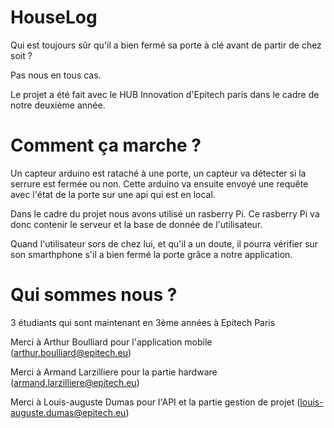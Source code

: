 # HouseLog

Qui est toujours sûr qu'il a bien fermé sa porte à clé avant de partir de chez soit ? 

Pas nous en tous cas.

Le projet a été fait avec le HUB Innovation d'Epitech paris dans le cadre de notre deuxième année.

# Comment ça marche ? 

Un capteur arduino est rataché à une porte, un capteur va détecter si la serrure est fermée ou non. Cette arduino va ensuite envoyé une requête avec l'état de la porte sur une api qui est en local. 

Dans le cadre du projet nous avons utilisé un rasberry Pi. Ce rasberry Pi va donc contenir le serveur et la base de donnée de l'utilisateur.

Quand l'utilisateur sors de chez lui, et qu'il a un doute, il pourra vérifier sur son smarthphone s'il a bien fermé la porte grâce a notre application.

# Qui sommes nous ?

3 étudiants qui sont maintenant en 3ème années à Epitech Paris

Merci à Arthur Boulliard pour l'application mobile (arthur.boulliard@epitech.eu)

Merci à Armand Larzilliere pour la partie hardware (armand.larzilliere@epitech.eu)

Merci à Louis-auguste Dumas pour l'API et la partie gestion de projet (louis-auguste.dumas@epitech.eu)
